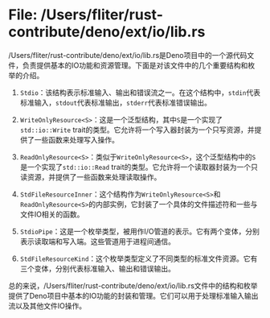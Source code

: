 # File: /Users/fliter/rust-contribute/deno/ext/io/lib.rs

/Users/fliter/rust-contribute/deno/ext/io/lib.rs是Deno项目中的一个源代码文件，负责提供基本的IO功能和资源管理。下面是对该文件中的几个重要结构和枚举的介绍。

1. `Stdio`：该结构表示标准输入、输出和错误流之一。在这个结构中，`stdin`代表标准输入，`stdout`代表标准输出，`stderr`代表标准错误输出。

2. `WriteOnlyResource<S>`：这是一个泛型结构，其中`S`是一个实现了`std::io::Write` trait的类型。它允许将一个写入器封装为一个只写资源，并提供了一些函数来处理写入操作。

3. `ReadOnlyResource<S>`：类似于`WriteOnlyResource<S>`，这个泛型结构中的`S`是一个实现了`std::io::Read` trait的类型。它允许将一个读取器封装为一个只读资源，并提供了一些函数来处理读取操作。

4. `StdFileResourceInner`：这个结构作为`WriteOnlyResource<S>`和`ReadOnlyResource<S>`的内部实例，它封装了一个具体的文件描述符和一些与文件IO相关的函数。

5. `StdioPipe`：这是一个枚举类型，被用作I/O管道的表示。它有两个变体，分别表示读取端和写入端。这些管道用于进程间通信。

6. `StdFileResourceKind`：这个枚举类型定义了不同类型的标准文件资源。它有三个变体，分别代表标准输入、输出和错误输出。

总的来说，/Users/fliter/rust-contribute/deno/ext/io/lib.rs文件中的结构和枚举提供了Deno项目中基本的IO功能的封装和管理。它们可以用于处理标准输入输出流以及其他文件IO操作。

